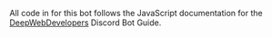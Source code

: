 All code in for this bot follows the JavaScript documentation for the [DeepWebDevelopers](https://deepwebdevelopers.github.io/discord-bot-guide/) Discord Bot Guide.
